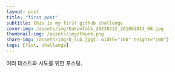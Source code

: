 ```yaml
---
layout: post
title: "first post"
subtitle: this is my first github challenge
cover-img: /assets/img/KakaoTalk_20230222_201801013_08.jpg
thumbnail-img: /assets/img/thumb.png
share-img: /assets/img/b_sub.jpg{: width="100" height="100"}
tags: [fist, challenge]
---
```


여러 테스트와 시도를 위한 포스팅.

